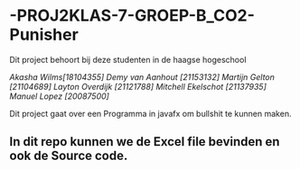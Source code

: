 # -PROJ2KLAS-7-GROEP-B_CO2-Punisher

Dit project behoort bij deze studenten in de haagse hogeschool

*Akasha Wilms[18104355]
Demy van Aanhout [21153132] 
Martijn Gelton [21104689] 
Layton Overdijk [21121788] 
Mitchell Ekelschot [21137935]
Manuel Lopez [20087500]*

Dit project gaat over een Programma in javafx om bullshit te kunnen maken.

## In dit repo kunnen we de Excel file bevinden en ook de Source code.

